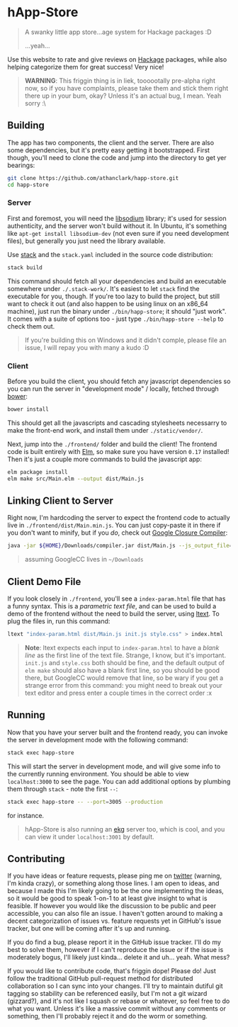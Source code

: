 hApp-Store
==========

> A swanky little app store...age system for Hackage packages :D
>
> ...yeah...

Use this website to rate and give reviews on [Hackage](https://hackage.haskell.org)
packages, while also helping categorize them for great success! Very nice!

> **WARNING**: This friggin thing is in liek, toooootally pre-alpha right now,
> so if you have complaints, please take them and stick them right there up in
> your bum, okay? Unless it's an actual bug, I mean. Yeah sorry :\

## Building

The app has two components, the client and the server. There are also some dependencies,
but it's pretty easy getting it bootstrapped. First though, you'll need to clone the
code and jump into the directory to get yer bearings:

```bash
git clone https://github.com/athanclark/happ-store.git
cd happ-store
```

### Server

First and foremost, you will need the [libsodium](https://download.libsodium.org/doc/)
library; it's used for session authenticity, and the server won't build without it.
In Ubuntu, it's something like `apt-get install libsodium-dev` (not even sure if
you need development files), but generally you just need the library available.

Use [stack](http://docs.haskellstack.org/en/stable/README/) and the `stack.yaml`
included in the source code distribution:

```bash
stack build
```

This command should fetch all your dependencies and build an executable somewhere under
`./.stack-work/`. It's easiest to let `stack` find the executable for you, though.
If you're too lazy to build the project, but still want to check it out (and also
happen to be using linux on an x86_64 machine), just run the binary under
`./bin/happ-store`; it should "just work". It comes with a suite of options too -
just type `./bin/happ-store --help` to check them out.

> If you're building this on Windows and it didn't comple, please file an issue,
> I will repay you with many a kudo :D

### Client

Before you build the client, you should fetch any javascript dependencies so you can
run the server in "development mode" / locally, fetched through [bower](http://bower.io):

```bash
bower install
```

This should get all the javascripts and cascading stylesheets necessarry to make the
front-end work, and install them under `./static/vendor/`.

Next, jump into the `./frontend/` folder and build the client! The frontend code
is built entirely with [Elm](http://elm-lang.org), so make sure you have version
`0.17` installed! Then it's just a couple more commands to build the javascript app:

```bash
elm package install
elm make src/Main.elm --output dist/Main.js
```

## Linking Client to Server

Right now, I'm hardcoding the server to expect the frontend code to actually live in
`./frontend/dist/Main.min.js`. You can just copy-paste it in there if you don't want
to minify, but if you _do_, check out [Google Closure Compiler](https://developers.google.com/closure/compiler/):

```bash
java -jar ${HOME}/Downloads/compiler.jar dist/Main.js --js_output_file=dist/Main.min.js
```

> assuming GoogleCC lives in `~/Downloads`

## Client Demo File

If you look closely in `./frontend`, you'll see a `index-param.html` file that
has a funny syntax. This is a _parametric text file_, and can be used to build a
demo of the frontend without the need to build the server, using [ltext](http://ltext.github.io/). To plug the files in, run this command:

```bash
ltext "index-param.html dist/Main.js init.js style.css" > index.html
```

> **Note**: ltext expects each input to `index-param.html` to have a _blank line_
> as the first line of the text file. Strange, I know, but it's important.
> `init.js` and `style.css` both should be fine, and the default output of
> `elm make` should also have a blank first line, so you should be good there, but
> GoogleCC would remove that line, so be wary if you get a strange error from
> this command: you might need to break out your text editor and press enter a
> couple times in the correct order :x


## Running

Now that you have your server built and the frontend ready, you can invoke the
server in development mode with the following command:

```bash
stack exec happ-store
```

This will start the server in development mode, and will give some info to
the currently running environment. You should be able to view `localhost:3000`
to see the page. You can add additional options by plumbing them through
`stack` - note the first `--`:

```bash
stack exec happ-store -- --port=3005 --production
```

for instance.

> hApp-Store is also running an [ekg](http://hackage.haskell.org/package/ekg)
> server too, which is cool, and you can view it under `localhost:3001`
> by default.


## Contributing

If you have ideas or feature requests, please ping me on
[twitter](https://twitter.com/athan__) (warning, I'm kinda crazy),
or something along those lines. I am open to ideas, and because I made this I'm
likely going to be the one implementing the ideas, so it would be good to speak
1-on-1 to at least give insight to what is feasible. If however you would like the
discussion to be public and peer accessible, you can also file an issue. I
haven't gotten around to making a decent categorization of issues vs. feature requests
yet in GitHub's issue tracker, but one will be coming after it's up and running.

If you do find a bug, please report it in the GitHub issue tracker. I'll do my best
to solve them, however if I can't reproduce the issue or if the issue is moderately bogus,
I'll likely just kinda... delete it and uh... yeah. What mess?

If you would like to contribute code, that's friggin dope! Please do! Just follow the
traditional GitHub pull-request method for distributed collaboration so I can sync
into your changes. I'll try to maintain dutiful git tagging so stability can be referenced
easily, but I'm not a git wizard (gizzard?), and it's not like I squash or rebase or
whatever, so feel free to do what you want. Unless it's like a massive commit without
any comments or something, then I'll probably reject it and do the worm or something.
